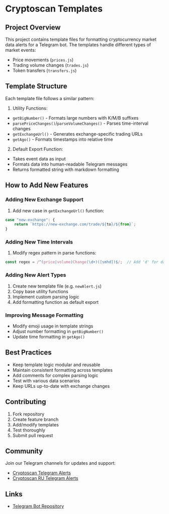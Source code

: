 # Cryptoscan Templates

## Project Overview
This project contains template files for formatting cryptocurrency market data alerts for a Telegram bot. The templates handle different types of market events:

- Price movements (`prices.js`)
- Trading volume changes (`trades.js`) 
- Token transfers (`transfers.js`)

## Template Structure
Each template file follows a similar pattern:

1. Utility Functions:
- `getBigNumber()` - Formats large numbers with K/M/B suffixes
- `parsePriceChanges()`/`parseVolumeChanges()` - Parses time-interval changes
- `getExchangeUrl()` - Generates exchange-specific trading URLs
- `getAgo()` - Formats timestamps into relative time

2. Default Export Function:
- Takes event data as input
- Formats data into human-readable Telegram messages
- Returns formatted string with markdown formatting

## How to Add New Features

### Adding New Exchange Support
1. Add new case in `getExchangeUrl()` function:
```javascript
case "new-exchange": {
    return `https://new-exchange.com/trade/${to}/${from}`;
}
```

### Adding New Time Intervals
1. Modify regex pattern in parse functions:
```javascript
const regex = /^(price|volume)Change(\d+)([smhd])$/;  // Add 'd' for days
```

### Adding New Alert Types
1. Create new template file (e.g. `newAlert.js`)
2. Copy base utility functions
3. Implement custom parsing logic
4. Add formatting function as default export

### Improving Message Formatting
- Modify emoji usage in template strings
- Adjust number formatting in `getBigNumber()`
- Update time formatting in `getAgo()`

## Best Practices
- Keep template logic modular and reusable
- Maintain consistent formatting across templates
- Add comments for complex parsing logic
- Test with various data scenarios
- Keep URLs up-to-date with exchange changes

## Contributing
1. Fork repository
2. Create feature branch
3. Add/modify templates
4. Test thoroughly
5. Submit pull request

## Community
Join our Telegram channels for updates and support:
- [Cryptoscan Telegram Alerts](https://t.me/+6CEHeFNbmGJlYTgy)
- [Cryptoscan RU Telegram Alerts](https://t.me/+Cb6YRE0aO9s1ZDNi)

## Links
- [Telegram Bot Repository](https://github.com/cryptoscan-pro/crypto-bot-tg)
